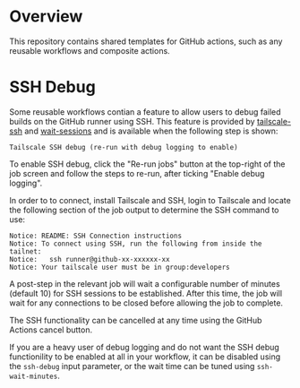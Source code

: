 # Overview

This repository contains shared templates for GitHub actions, such as any
reusable workflows and composite actions.

# SSH Debug

Some reusable workflows contian a feature to allow users to debug failed builds
on the GitHub runner using SSH.  This feature is provided by
[tailscale-ssh](tailscale-ssh) and [wait-sessions](wait-sessions) and is
available when the following step is shown:

```
Tailscale SSH debug (re-run with debug logging to enable)
```

To enable SSH debug, click the "Re-run jobs" button at the top-right of the
job screen and follow the steps to re-run, after ticking "Enable debug
logging".

In order to to connect, install Tailscale and SSH, login to Tailscale and
locate the following section of the job output to determine the SSH command to
use:

```
Notice: README: SSH Connection instructions
Notice: To connect using SSH, run the following from inside the tailnet:
Notice:   ssh runner@github-xx-xxxxxx-xx
Notice: Your tailscale user must be in group:developers
```

A post-step in the relevant job will wait a configurable number of minutes
(default 10) for SSH sessions to be established.  After this time, the job will
wait for any connections to be closed before allowing the job to complete.

The SSH functionality can be cancelled at any time using the GitHub Actions
cancel button.

If you are a heavy user of debug logging and do not want the SSH debug
functionility to be enabled at all in your workflow, it can be disabled using
the `ssh-debug` input parameter, or the wait time can be tuned using
`ssh-wait-minutes`.

